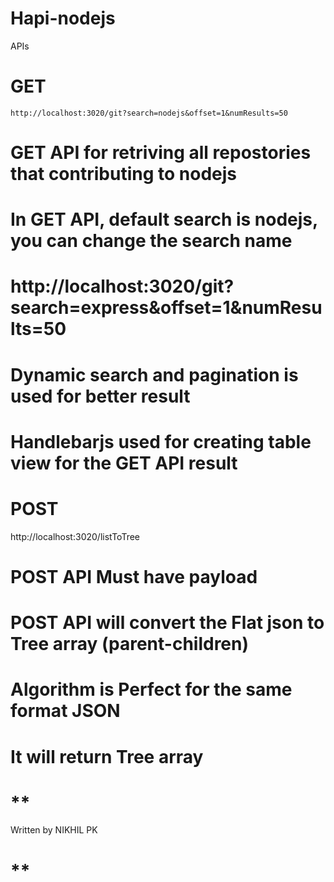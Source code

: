 # Hapi-nodejs

APIs
# GET
    http://localhost:3020/git?search=nodejs&offset=1&numResults=50
# GET API for retriving all repostories that contributing to nodejs 
# In GET API, default search is nodejs, you can change the search name  
# http://localhost:3020/git?search=express&offset=1&numResults=50 
# Dynamic search and pagination is used for better result
# Handlebarjs used for creating table view for the GET API result


# POST
http://localhost:3020/listToTree
# POST API Must have payload
# POST API will convert the Flat json to Tree array (parent-children)
# Algorithm is Perfect for the same format JSON
# It will return Tree array

# **

Written by
NIKHIL PK

# **
